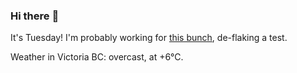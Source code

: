 ### Hi there :wave:

It's Tuesday! I'm probably working for [this bunch](https://github.com/kohofinancial), de-flaking a test.

Weather in Victoria BC: overcast, at +6°C.
